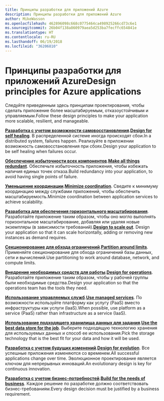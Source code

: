 ```yaml
---
title: Принципы разработки для приложений Azure
description: Принципы разработки для приложений Azure
author: MikeWasson
ms.openlocfilehash: 462896098c668c0775464ca498925266cd73c6e1
ms.sourcegitcommit: 26b04f138a860979aea5d253ba7fecffc654841e
ms.translationtype: HT
ms.contentlocale: ru-RU
ms.lasthandoff: 06/19/2018
ms.locfileid: "36206810"
---
```

# <a name="design-principles-for-azure-applications"></a><span data-ttu-id="9e890-103">Принципы разработки для приложений Azure</span><span class="sxs-lookup"><span data-stu-id="9e890-103">Design principles for Azure applications</span></span>

<span data-ttu-id="9e890-104">Следуйте приведенным здесь принципам проектирования, чтобы сделать приложение более масштабируемым, отказоустойчивым и управляемым.</span><span class="sxs-lookup"><span data-stu-id="9e890-104">Follow these design principles to make your application more scalable, resilient, and manageable.</span></span> 

<span data-ttu-id="9e890-105">**[Разработка с учетом возможности самовосстановления](self-healing.md)**.</span><span class="sxs-lookup"><span data-stu-id="9e890-105">**[Design for self healing](self-healing.md)**.</span></span> <span data-ttu-id="9e890-106">В распределенной системе иногда происходят сбои.</span><span class="sxs-lookup"><span data-stu-id="9e890-106">In a distributed system, failures happen.</span></span> <span data-ttu-id="9e890-107">Реализуйте в приложении возможность самовосстановления при сбоях.</span><span class="sxs-lookup"><span data-stu-id="9e890-107">Design your application to be self healing when failures occur.</span></span>

<span data-ttu-id="9e890-108">**[Обеспечение избыточности всех компонентов](redundancy.md)**.</span><span class="sxs-lookup"><span data-stu-id="9e890-108">**[Make all things redundant](redundancy.md)**.</span></span> <span data-ttu-id="9e890-109">Обеспечьте избыточность приложения, чтобы избежать наличия единых точек отказа.</span><span class="sxs-lookup"><span data-stu-id="9e890-109">Build redundancy into your application, to avoid having single points of failure.</span></span>
 
<span data-ttu-id="9e890-110">**[Уменьшение координации](minimize-coordination.md)**.</span><span class="sxs-lookup"><span data-stu-id="9e890-110">**[Minimize coordination](minimize-coordination.md)**.</span></span> <span data-ttu-id="9e890-111">Сведите к минимуму координацию между службами приложений, чтобы обеспечить масштабируемость.</span><span class="sxs-lookup"><span data-stu-id="9e890-111">Minimize coordination between application services to achieve scalability.</span></span>
 
<span data-ttu-id="9e890-112">**[Разработка для обеспечения горизонтального масштабирования](scale-out.md)**. Разработайте приложение таким образом, чтобы оно могло выполнять горизонтальное масштабирование, добавляя или удаляя новые экземпляры (в зависимости требований).</span><span class="sxs-lookup"><span data-stu-id="9e890-112">**[Design to scale out](scale-out.md)**. Design your application so that it can scale horizontally, adding or removing new instances as demand requires.</span></span>

<span data-ttu-id="9e890-113">**[Секционирование для обхода ограничений](partition.md)**.</span><span class="sxs-lookup"><span data-stu-id="9e890-113">**[Partition around limits](partition.md)**.</span></span> <span data-ttu-id="9e890-114">Применяйте секционирование для обхода ограничений базы данных, сети и вычислений.</span><span class="sxs-lookup"><span data-stu-id="9e890-114">Use partitioning to work around database, network, and compute limits.</span></span>

<span data-ttu-id="9e890-115">**[Внедрение необходимых средств для работы](design-for-operations.md)**.</span><span class="sxs-lookup"><span data-stu-id="9e890-115">**[Design for operations](design-for-operations.md)**.</span></span> <span data-ttu-id="9e890-116">Разработайте приложение таким образом, чтобы у рабочей группы были необходимые средства.</span><span class="sxs-lookup"><span data-stu-id="9e890-116">Design your application so that the operations team has the tools they need.</span></span>

<span data-ttu-id="9e890-117">**[Использование управляемых служб](managed-services.md)**.</span><span class="sxs-lookup"><span data-stu-id="9e890-117">**[Use managed services](managed-services.md)**.</span></span> <span data-ttu-id="9e890-118">По возможности используйте платформу как услугу (PaaS) вместо инфраструктуры как услуги (IaaS).</span><span class="sxs-lookup"><span data-stu-id="9e890-118">When possible, use platform as a service (PaaS) rather than infrastructure as a service (IaaS).</span></span>

<span data-ttu-id="9e890-119">**[Использование подходящего хранилища данных для задания](use-the-best-data-store.md)**.</span><span class="sxs-lookup"><span data-stu-id="9e890-119">**[Use the best data store for the job](use-the-best-data-store.md)**.</span></span> <span data-ttu-id="9e890-120">Выберите подходящую технологию хранения для используемых данных и способ ее использования.</span><span class="sxs-lookup"><span data-stu-id="9e890-120">Pick the storage technology that is the best fit for your data and how it will be used.</span></span> 
 
<span data-ttu-id="9e890-121">**[Разработка с учетом будущих изменений](design-for-evolution.md)**.</span><span class="sxs-lookup"><span data-stu-id="9e890-121">**[Design for evolution](design-for-evolution.md)**.</span></span> <span data-ttu-id="9e890-122">Все успешные приложения изменяются со временем.</span><span class="sxs-lookup"><span data-stu-id="9e890-122">All successful applications change over time.</span></span> <span data-ttu-id="9e890-123">Эволюционное проектирование является ключом для непрерывных инноваций.</span><span class="sxs-lookup"><span data-stu-id="9e890-123">An evolutionary design is key for continuous innovation.</span></span>

<span data-ttu-id="9e890-124">**[Разработка с учетом бизнес-потребностей](build-for-business.md)**.</span><span class="sxs-lookup"><span data-stu-id="9e890-124">**[Build for the needs of business](build-for-business.md)**.</span></span> <span data-ttu-id="9e890-125">Каждое решение по разработке должно соответствовать бизнес-требованиям.</span><span class="sxs-lookup"><span data-stu-id="9e890-125">Every design decision must be justified by a business requirement.</span></span>

